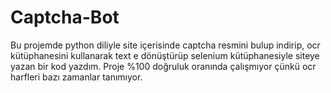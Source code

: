 # Captcha-Bot
  Bu projemde python diliyle site içerisinde captcha resmini bulup indirip, ocr kütüphanesini kullanarak text e dönüştürüp selenium kütüphanesiyle siteye yazan bir kod yazdım.
  Proje %100 doğruluk oranında çalışmıyor çünkü ocr harfleri bazı zamanlar tanımıyor.
